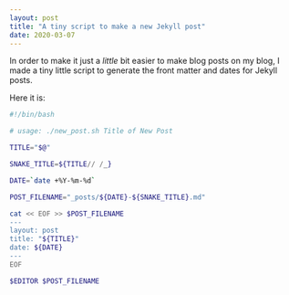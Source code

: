 ```yaml
---
layout: post
title: "A tiny script to make a new Jekyll post"
date: 2020-03-07
---
```


In order to make it just a _little_ bit easier to make blog posts on my blog, I made a tiny little script to generate the front matter and dates for Jekyll posts.

Here it is:

```bash
#!/bin/bash

# usage: ./new_post.sh Title of New Post

TITLE="$@"

SNAKE_TITLE=${TITLE// /_}

DATE=`date +%Y-%m-%d`

POST_FILENAME="_posts/${DATE}-${SNAKE_TITLE}.md"

cat << EOF >> $POST_FILENAME
---
layout: post
title: "${TITLE}"
date: ${DATE}
---
EOF

$EDITOR $POST_FILENAME
```